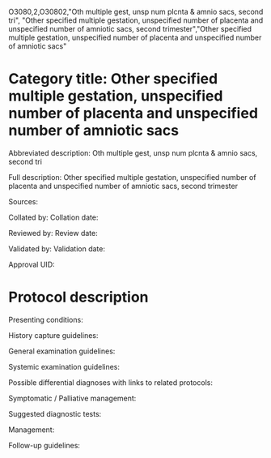 O3080,2,O30802,"Oth multiple gest, unsp num plcnta & amnio sacs, second tri", "Other specified multiple gestation, unspecified number of placenta and unspecified number of amniotic sacs, second trimester","Other specified multiple gestation, unspecified number of placenta and unspecified number of amniotic sacs"
# Category title: Other specified multiple gestation, unspecified number of placenta and unspecified number of amniotic sacs

Abbreviated description: Oth multiple gest, unsp num plcnta & amnio sacs, second tri

Full description: Other specified multiple gestation, unspecified number of placenta and unspecified number of amniotic sacs, second trimester

Sources:

Collated by:
Collation date:

Reviewed by:
Review date:

Validated by:
Validation date:

Approval UID:

# Protocol description

Presenting conditions:

History capture guidelines:

General examination guidelines:

Systemic examination guidelines:

Possible differential diagnoses with links to related protocols:

Symptomatic / Palliative management:

Suggested diagnostic tests:

Management:

Follow-up guidelines:
